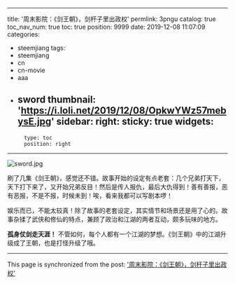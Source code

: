 
---
title: '周末影院：《剑王朝》，剑杆子里出政权'
permlink: 3pngu
catalog: true
toc_nav_num: true
toc: true
position: 9999
date: 2019-12-08 11:07:09
categories:
- steemjiang
tags:
- steemjiang
- cn
- cn-movie
- aaa
- sword
thumbnail: 'https://i.loli.net/2019/12/08/OpkwYWz57mebysE.jpg'
sidebar:
    right:
        sticky: true
widgets:
    -
        type: toc
        position: right
---


![sword.jpg](https://i.loli.net/2019/12/08/OpkwYWz57mebysE.jpg)

刷了几集《剑王朝》，感觉还不错。故事开始的设定有点老套：几个兄弟打天下，天下打下来了，又开始兄弟反目！然后是传人报仇，最后大仇得到！善有善报，恶有恶报，不是不报，时候未到！唉，看来我都可以写剧本啰！

娱乐而已，不能太较真！除了故事的老套设定，其实情节和场景还是用了心的。故事杂揉了武侠和修仙的特点，兼顾了政治和江湖的两者互动，颇多玩味的地方。

**孤身仗剑走天涯！** 不管如何，每个人都有一个江湖的梦想。《剑王朝》中的江湖升级成了王朝，也是打怪升级了哦。

- - -

This page is synchronized from the post: ['周末影院：《剑王朝》，剑杆子里出政权'](https://steemit.com/@lemooljiang/3pngu)
